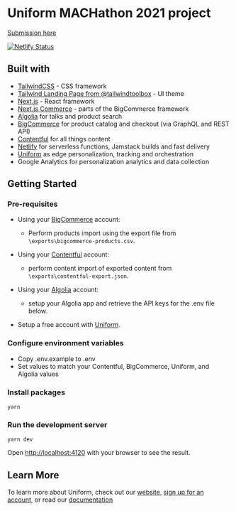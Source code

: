 # Uniform MACHathon 2021 project

[Submission here](https://devpost.com/software/universal-personalization-across-cms-commerce-and-search)

[![Netlify Status](https://api.netlify.com/api/v1/badges/994a0378-cbe5-468f-9ef4-362f211338d5/deploy-status)](https://app.netlify.com/sites/machdemouniform/deploys)

## Built with
- [TailwindCSS](https://tailwindcss.com/) - CSS framework
- [Tailwind Landing Page from @tailwindtoolbox](https://github.com/tailwindtoolbox/Landing-Page) - UI theme
- [Next.js](https://nextjs.org/) - React framework
- [Next.js Commerce](https://nextjs.org/commerce) - parts of the BigCommerce framework
- [Algolia](https://www.algolia.com/) for talks and product search
- [BigCommerce](https://www.bigcommerce.com/) for product catalog and checkout (via GraphQL and REST API)
- [Contentful](https://www.contentful.com/) for all things content
- [Netlify](https://www.netlify.com/) for serverless functions, Jamstack builds and fast delivery
- [Uniform](https://uniform.dev) as edge personalization, tracking and orchestration
- Google Analytics for personalization analytics and data collection

## Getting Started

### Pre-requisites
- Using your [BigCommerce](https://www.bigcommerce.com/) account:
    - Perform products import using the export file from `\exports\bigcommerce-products.csv`.

- Using your [Contentful](https://www.contentful.com/) account:
    - perform content import of exported content from `\exports\contentful-export.json`.
- Using your [Algolia](https://www.algolia.com/) account:
    - setup your Algolia app and retrieve the API keys for the .env file below.
- Setup a free account with [Uniform](https://uniform.app).

### Configure environment variables

- Copy .env.example to .env
- Set values to match your Contentful, BigCommerce, Uniform, and Algolia values

### Install packages

```shell
yarn
```

### Run the development server

```shell
yarn dev
```

Open <http://localhost:4120> with your browser to see the result.

## Learn More

To learn more about Uniform, check out our [website](https://uniform.dev), [sign up for an account](https://uniform.app), or read our [documentation](https://docs.uniform.app)

